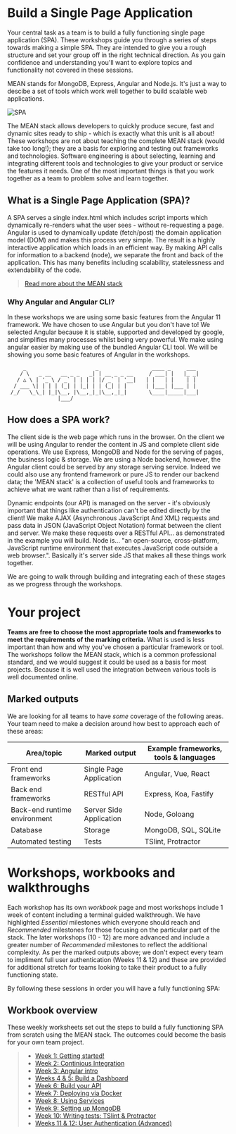 # Build a Single Page Application
Your central task as a team is to build a fully functioning single page application (SPA). These workshops guide you through a series of steps towards making a simple SPA. They are intended to give you a rough structure and set your group off in the right technical direction. As you gain confidence and understanding you'll want to explore topics and functionality not covered in these sessions.

MEAN stands for MongoDB, Express, Angular and Node.js. It's just a way to descibe a set of tools which work well together to build scalable web applications.

![SPA](https://www.whitesourcesoftware.com/wp-content/uploads/2017/07/Single-Page-Application.jpg "Single Page Applications")

The MEAN stack allows developers to quickly produce secure, fast and dynamic sites ready to ship - which is exactly what this unit is all about! These workshops are not about teaching the complete MEAN stack (would take too long!); they are a basis for exploring and testing out frameworks and technologies. Software engineering is about selecting, learning and integrating different tools and technologies to give your product or service the features it needs. One of the most important things is that you work together as a team to problem solve and learn together.

## What is a Single Page Application (SPA)?
A SPA serves a single index.html which includes script imports which dynamically re-renders what the user sees - without re-requesting a page. Angular is used to dynamically update (fetch/post) the domain application model (DOM) and makes this process very simple. The result is a highly interactive application which loads in an efficient way. By making API calls for information to a backend (node), we separate the front and back of the application. This has many benefits including scalability, statelessness and extendability of the code.

> [Read more about the MEAN stack](https://www.ibm.com/uk-en/cloud/learn/mean-stack-explained)

### Why Angular and Angular CLI?
In these workshops we are using some basic features from the Angular 11 framework. We have chosen to use Angular but you don't have to! We selected Angular because it is stable, supported and developed by google, and simplifies many processes whilst being very powerful. We make using angular easier by making use of the bundled Angular CLI tool. We will be showing you some basic features of Angular in the workshops.
```
     _                      _                 ____ _     ___
    / \   _ __   __ _ _   _| | __ _ _ __     / ___| |   |_ _|
   / △ \ | '_ \ / _` | | | | |/ _` | '__|   | |   | |    | |
  / ___ \| | | | (_| | |_| | | (_| | |      | |___| |___ | |
 /_/   \_\_| |_|\__, |\__,_|_|\__,_|_|       \____|_____|___|
                |___/
```
## How does a SPA work?
The client side is the web page which runs in the browser. On the client we will be using Angular to render the content in JS and complete client side operations. We use Express, MongoDB and Node for the serving of pages, the business logic & storage. We are using a Node backend, however, the Angular client could be served by any storage serving service. Indeed we could also use any frontend framework or pure JS to render our backend data; the 'MEAN stack' is a collection of useful tools and frameworks to achieve what we want rather than a list of requirements.

Dynamic endpoints (our API) is managed on the server - it's obviously important that things like authentication can't be edited directly by the client! We make AJAX (Asynchronous JavaScript And XML) requests and pass data in JSON (JavaScript Object Notation) format between the client and server. We make these requests over a RESTful API... as demonstrated in the example you will build. Node is... "an open-source, cross-platform, JavaScript runtime environment that executes JavaScript code outside a web browser.". Basically it's server side JS that makes all these things work together.

We are going to walk through building and integrating each of these stages as we progress through the workshops.

# Your project

**Teams are free to choose the most appropriate tools and frameworks to meet the requirements of the marking criteria.** What is used is less important than how and why you've chosen a particular framework or tool. The workshops follow the MEAN stack, which is a common professional standard, and we would suggest it could be used as a basis for most projects. Because it is well used the integration between various tools is well documented online.

## Marked outputs
We are looking for all teams to have *some* coverage of the following areas. Your team need to make a decision around how best to approach each of these areas:

| Area/topic        | Marked output           | Example frameworks, tools & languages  |
| ------------- |-------------| -----|
| Front end frameworks| Single Page Application | Angular, Vue, React |
| Back end frameworks| RESTful API |   Express, Koa, Fastify |
| Back-end runtime environment | Server Side Application | Node, Goloang |
| Database| Storage | MongoDB, SQL, SQLite |
| Automated testing| Tests | TSlint, Protractor |


# Workshops, workbooks and walkthroughs

Each workshop has its own *workbook* page and most workshops include 1 week of content including a terminal guided walkthrough. We have highlighted *Essential* milestones which everyone should reach and *Recommended* milestones for those focusing on the particular part of the stack. The later workshops (10 - 12) are more advanced and include a greater number of *Recommended* milestones to reflect the additional complexity. As per the marked outputs above; we don't expect every team to impliment full user authentication (Weeks 11 & 12) and these are provided for additional stretch for teams looking to take their product to a fully functioning state. 

By following these sessions in order you will have a fully functioning SPA:

## Workbook overview
These weekly worksheets set out the steps to build a fully functioning SPA from scratch using the MEAN stack. The outcomes could become the basis for your own team project. 

>- [Week 1: Getting started!](Worksheets/0_gettingstarted.md)
>- [Week 2: Continious Integration](Worksheets/1_DevOps_Docker_CI.md)
>- [Week 3: Angular intro](Worksheets/2_Angular_building_client_side.md)
>- [Weeks 4 & 5: Build a Dashboard](Worksheets/3_Angular_dashboard.md)
>- [Week 6: Build your API](Worksheets/4_Launch_your_API.md)
>- [Week 7: Deploying via Docker](Worksheets/5_Deploying_with_Docker.md)
>- [Week 8: Using Services](Worksheets/6_Express_through_services.md)
>- [Week 9: Setting up MongoDB](Worksheets/7_MongoDB_persistent_storage.md)
>- [Week 10: Writing tests: TSlint & Protractor](Worksheets/8_Testing_and_errors.md)
>- [Weeks 11 & 12: User Authentication (Advanced)](Worksheets/9_User_Authentication.md)



